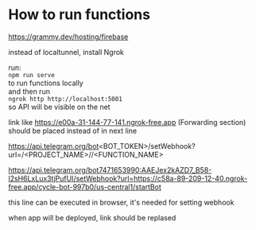 # How to run functions

https://grammy.dev/hosting/firebase

instead of localtunnel, install Ngrok

run:  
`npm run serve`  
to run functions locally   
and then run  
`ngrok http http://localhost:5001`  
so API will be visible on the net  

link like https://e00a-31-144-77-141.ngrok-free.app (Forwarding section)
should be placed instead of <SERVER> in next line

https://api.telegram.org/bot<BOT_TOKEN>/setWebhook?url=<SERVER>/<PROJECT_NAME>/<REGION>/<FUNCTION_NAME>

https://api.telegram.org/bot7471653990:AAEJex2kAZD7_B58-l2sH6LxLux3tjPufUI/setWebhook?url=https://c58a-89-209-12-40.ngrok-free.app/cycle-bot-997b0/us-central1/startBot

[EXAMPLE]: https://api.telegram.org/bot7142217348:AAGQLNuUVf9K2O_EkZLsFKRmo05QvoApxT4/setWebhook?url=https://c91f-31-144-77-141.ngrok-free.app/cycle-demo-88638/us-central1/startBot
this line can be executed in browser, it's needed for setting webhook  
  
when app will be deployed, link should be replased
